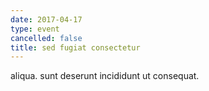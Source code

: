 ```yaml
---
date: 2017-04-17
type: event
cancelled: false
title: sed fugiat consectetur
---
```

aliqua. sunt deserunt incididunt ut consequat.